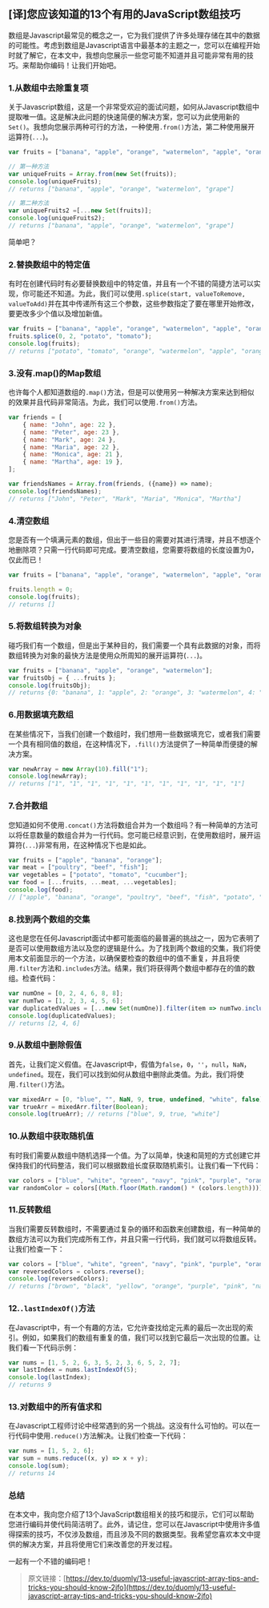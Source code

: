 ## [译]您应该知道的13个有用的JavaScript数组技巧

数组是Javascript最常见的概念之一，它为我们提供了许多处理存储在其中的数据的可能性。考虑到数组是Javascript语言中最基本的主题之一，您可以在编程开始时就了解它，在本文中，我想向您展示一些您可能不知道并且可能非常有用的技巧。来帮助你编码！让我们开始吧。

### 1.从数组中去除重复项

关于Javascript数组，这是一个非常受欢迎的面试问题，如何从Javascript数组中提取唯一值。这是解决此问题的快速简便的解决方案，您可以为此使用新的`Set()`。我想向您展示两种可行的方法，一种使用`.from()`方法，第二种使用展开运算符(`...`)。

```javascript
var fruits = ["banana", "apple", "orange", "watermelon", "apple", "orange", "grape", "apple"];

// 第一种方法
var uniqueFruits = Array.from(new Set(fruits));
console.log(uniqueFruits);
// returns ["banana", "apple", "orange", "watermelon", "grape"]

// 第二种方法
var uniqueFruits2 =[...new Set(fruits)];
console.log(uniqueFruits2);
// returns ["banana", "apple", "orange", "watermelon", "grape"]
```

简单吧？

### 2.替换数组中的特定值

有时在创建代码时有必要替换数组中的特定值，并且有一个不错的简捷方法可以实现，你可能还不知道。为此，我们可以使用`.splice(start, valueToRemove, valueToAdd)`并在其中传递所有这三个参数，这些参数指定了要在哪里开始修改，要更改多少个值以及增加新值。

```javascript
var fruits = ["banana", "apple", "orange", "watermelon", "apple", "orange", "grape", "apple"];
fruits.splice(0, 2, "potato", "tomato");
console.log(fruits);
// returns ["potato", "tomato", "orange", "watermelon", "apple", "orange", "grape", "apple"]
```

### 3.没有.map()的Map数组

也许每个人都知道数组的`.map()`方法，但是可以使用另一种解决方案来达到相似的效果并且代码非常简洁。为此，我们可以使用`.from()`方法。

```javascript
var friends = [
    { name: "John", age: 22 },
    { name: "Peter", age: 23 },
    { name: "Mark", age: 24 },
    { name: "Maria", age: 22 },
    { name: "Monica", age: 21 },
    { name: "Martha", age: 19 },
];

var friendsNames = Array.from(friends, ({name}) => name);
console.log(friendsNames);
// returns ["John", "Peter", "Mark", "Maria", "Monica", "Martha"]
```

### 4.清空数组

您是否有一个填满元素的数组，但出于一些目的需要对其进行清理，并且不想逐个地删除项？只需一行代码即可完成。要清空数组，您需要将数组的长度设置为0，仅此而已！

```javascript
var fruits = ["banana", "apple", "orange", "watermelon", "apple", "orange", "grape", "apple"];

fruits.length = 0;
console.log(fruits);
// returns []
```

### 5.将数组转换为对象

碰巧我们有一个数组，但是出于某种目的，我们需要一个具有此数据的对象，而将数组转换为对象的最快方法是使用众所周知的展开运算符(`...`)。

```javascript
var fruits = ["banana", "apple", "orange", "watermelon"];
var fruitsObj = { ...fruits };
console.log(fruitsObj);
// returns {0: "banana", 1: "apple", 2: "orange", 3: "watermelon", 4: "apple", 5: "orange", 6: "grape", 7: "apple"}
```

### 6.用数据填充数组

在某些情况下，当我们创建一个数组时，我们想用一些数据填充它，或者我们需要一个具有相同值的数组，在这种情况下，`.fill()`方法提供了一种简单而便捷的解决方案。

```javascript
var newArray = new Array(10).fill("1");
console.log(newArray);
// returns ["1", "1", "1", "1", "1", "1", "1", "1", "1", "1", "1"]
```

### 7.合并数组

您知道如何不使用`.concat()`方法将数组合并为一个数组吗？有一种简单的方法可以将任意数量的数组合并为一行代码。您可能已经意识到，在使用数组时，展开运算符(`...`)非常有用，在这种情况下也是如此。

```javascript
var fruits = ["apple", "banana", "orange"];
var meat = ["poultry", "beef", "fish"];
var vegetables = ["potato", "tomato", "cucumber"];
var food = [...fruits, ...meat, ...vegetables];
console.log(food);
// ["apple", "banana", "orange", "poultry", "beef", "fish", "potato", "tomato", "cucumber"]
```

### 8.找到两个数组的交集

这也是您在任何Javascript面试中都可能面临的最普遍的挑战之一，因为它表明了是否可以使用数组方法以及您的逻辑是什么。为了找到两个数组的交集，我们将使用本文前面显示的一个方法，以确保要检查的数组中的值不重复，并且将使用`.filter`方法和`.includes`方法。结果，我们将获得两个数组中都存在的值的数组。检查代码：

```javascript
var numOne = [0, 2, 4, 6, 8, 8];
var numTwo = [1, 2, 3, 4, 5, 6];
var duplicatedValues = [...new Set(numOne)].filter(item => numTwo.includes(item));
console.log(duplicatedValues); 
// returns [2, 4, 6]
```

### 9.从数组中删除假值

首先，让我们定义假值。在Javascript中，假值为`false`，`0`，`''`，`null`，`NaN`，`undefined`。现在，我们可以找到如何从数组中删除此类值。为此，我们将使用`.filter()`方法。

```javascript
var mixedArr = [0, "blue", "", NaN, 9, true, undefined, "white", false];
var trueArr = mixedArr.filter(Boolean);
console.log(trueArr); // returns ["blue", 9, true, "white"]
```

### 10.从数组中获取随机值

有时我们需要从数组中随机选择一个值。为了以简单，快速和简短的方式创建它并保持我们的代码整洁，我们可以根据数组长度获取随机索引。让我们看一下代码：

```javascript
var colors = ["blue", "white", "green", "navy", "pink", "purple", "orange", "yellow", "black", "brown"];
var randomColor = colors[(Math.floor(Math.random() * (colors.length)))];
```

### 11.反转数组

当我们需要反转数组时，不需要通过复杂的循环和函数来创建数组，有一种简单的数组方法可以为我们完成所有工作，并且只需一行代码，我们就可以将数组反转。让我们检查一下：

```javascript
var colors = ["blue", "white", "green", "navy", "pink", "purple", "orange", "yellow", "black", "brown"];
var reversedColors = colors.reverse();
console.log(reversedColors);
// returns ["brown", "black", "yellow", "orange", "purple", "pink", "navy", "green", "white", "blue"]
```

### 12.`.lastIndexOf()`方法

在Javascript中，有一个有趣的方法，它允许查找给定元素的最后一次出现的索引。例如，如果我们的数组有重复的值，我们可以找到它最后一次出现的位置。让我们看一下代码示例：

```javascript
var nums = [1, 5, 2, 6, 3, 5, 2, 3, 6, 5, 2, 7];
var lastIndex = nums.lastIndexOf(5);
console.log(lastIndex);
// returns 9
```

### 13.对数组中的所有值求和

在Javascript工程师讨论中经常遇到的另一个挑战。这没有什么可怕的。可以在一行代码中使用`.reduce()`方法解决。让我们检查一下代码：

```javascript
var nums = [1, 5, 2, 6];
var sum = nums.reduce((x, y) => x + y);
console.log(sum); 
// returns 14
```

### 总结

在本文中，我向您介绍了13个JavaScript数组相关的技巧和提示，它们可以帮助您进行编码并使代码简洁明了。此外，请记住，您可以在Javascript中使用许多值得探索的技巧，不仅涉及数组，而且涉及不同的数据类型。我希望您喜欢本文中提供的解决方案，并且将使用它们来改善您的开发过程。

一起有一个不错的编码吧！

> 原文链接：[https://dev.to/duomly/13-useful-javascript-array-tips-and-tricks-you-should-know-2jfo](https://dev.to/duomly/13-useful-javascript-array-tips-and-tricks-you-should-know-2jfo)